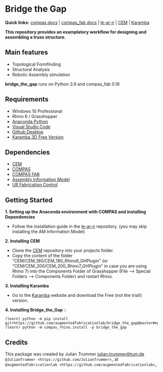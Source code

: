 # Bridge the Gap

**Quick links:** [compas docs](https://compas-dev.github.io/main/) | [compas_fab docs](https://gramaziokohler.github.io/compas_fab/latest/) | [le-ar-n](https://github.com/le-ar-n/le-ar-n) | [CEM](https://github.com/OleOhlbrock/CEM) | [Karamba](https://www.karamba3d.com/)


**This repository provides an examplatory workflow for designing and assembling a truss structure.**


Main features
-------------

* Topological Formfinding
* Structural Analysis
* Robotic Assembly simulation

**bridge_the_gap** runs on Python 3.9 and compas_fab 0.19


Requirements
------------

* Windows 10 Professional
* Rhino 6 / Grasshopper
* [Anaconda Python](https://www.anaconda.com/distribution/?gclid=CjwKCAjwo9rtBRAdEiwA_WXcFoyH8v3m-gVC55J6YzR0HpgB8R-PwM-FClIIR1bIPYZXsBtbPRfJ8xoC6HsQAvD_BwE)
* [Visual Studio Code](https://code.visualstudio.com/)
* [Github Desktop](https://desktop.github.com/)
* [Karamba 3D Free Version](https://www.karamba3d.com/)


Dependencies
------------

* [CEM](https://github.com/OleOhlbrock/CEM)
* [COMPAS](https://compas-dev.github.io/)
* [COMPAS FAB](https://gramaziokohler.github.io/compas_fab/latest/)
* [Assembly Information Model](https://github.com/augmentedfabricationlab/assembly_information_model)
* [UR Fabrication Control](https://github.com/augmentedfabricationlab/ur_fabrication_control)


Getting Started
------------

**1. Setting up the Anaconda environment with COMPAS and installing Dependencies**

* Follow the installation guide in the [le-ar-n](https://github.com/le-ar-n/le-ar-n) repository. (you may skip installing the AM Information Model)

**2. Installing CEM**

* Clone the [CEM](https://github.com/OleOhlbrock/CEM) repository into your projects folder.
* Copy the content of the folder "CEM/CEM_180/CEM_180_Rhino6_GHPlugin" (or "CEM/CEM_200/CEM_200_Rhino7_GHPlugin" in case you are using Rhino 7) into the Components Folder of Grasshopper (File --> Special Folders --> Components Folder) and restart Rhino.

**3. Installing Karamba**

* Go to the [Karamba](https://www.karamba3d.com/) website and download the Free (not the trial!) version.

**4. Installing Bridge_the_Gap**
::

    (learn) python -m pip install git+https://github.com/augmentedfabricationlab/bridge_the_gap@master#egg=bridge_the_gap
    (learn) python -m compas_rhino.install -p bridge_the_gap


Credits
-------------

This package was created by Julian Trummer <julian.trummer@tum.de> `@JulianTrummer <https://github.com/JulianTrummer>`_ at `@augmentedfabricationlab <https://github.com/augmentedfabricationlab>`_
